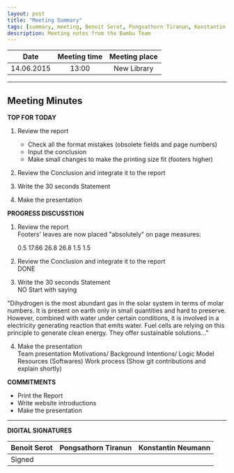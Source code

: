 ```yaml
---
layout: post
title: "Meeting Summary"
tags: [summary, meeting, Benoit Serot, Pongsathorn Tiranun, Konstantin Neumann, brochure, statement, review, report]
description: Meeting notes from the Bambu Team
---
```


|**Date** |**Meeting time**|**Meeting place**
| ------------- |:----------------:|:-------:
|14.06.2015| 13:00 | New Library


----------


Meeting Minutes
------

 **TOP FOR TODAY**

1. Review the report</br>
	* Check all the format mistakes (obsolete fields and page numbers)
	* Input the conclusion
	* Make small changes to make the printing size fit (footers higher)

2. Review the Conclusion and integrate it to the report

3. Write the 30 seconds Statement</br>

4. Make the presentation

 **PROGRESS DISCUSSTION**

1. Review the report</br>
	Footers' leaves are now placed "absolutely" on page measures:

	0.5		17.66
	26.8		26.8
	1.5		1.5

2. Review the Conclusion and integrate it to the report</br>
	DONE

3. Write the 30 seconds Statement</br>
	NO
	Start with saying 

"Dihydrogen is the most abundant gas in the solar system in terms of molar numbers. It is present on earth only in small quantities and hard to preserve. However, combined with water under certain conditions, it is involved in a electricity generating reaction 	that emits water. Fuel cells are relying on this principle to generate clean energy. They offer sustainable solutions..."


4. Make the presentation</br>
	Team presentation
	Motivations/ Background
	Intentions/ Logic Model
	Resources (Softwares)
	Work process (Show git contributions and explain shortly)


 **COMMITMENTS**

* Print the Report
* Write website introductions
* Make the presentation

----------


**DIGITAL SIGNATURES**

|**Benoit Serot** |**Pongsathorn Tiranun**|**Konstantin Neumann**|
|----------------|----------------|---------------|
| Signed |  |  |